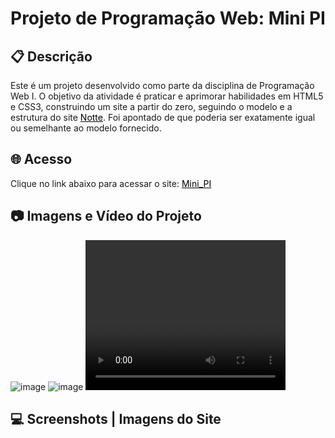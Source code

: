 # Projeto de Programação Web: Mini PI

## 📋 Descrição
Este é um projeto desenvolvido como parte da disciplina de Programação Web I. O objetivo da atividade é praticar e aprimorar habilidades em HTML5 e CSS3, construindo um site a partir do zero, seguindo o modelo e a estrutura do site <a href="http://www.notte.com.br/" style="color: black;">Notte</a>. Foi apontado de que poderia ser exatamente igual ou semelhante ao modelo fornecido.

## 🌐 Acesso 
Clique no link abaixo para acessar o site: 
<a href="https://anamota13.github.io/Projeto_Mini_PI/" style="color: black;">Mini_PI</a>

## 📷 Imagens e Vídeo do Projeto
![image](https://github.com/anamota13/Projeto_Mini_PI/assets/110187484/2559fa72-7b26-4b39-99d0-ae0f1f917b6b)
![image](https://github.com/anamota13/Projeto_Mini_PI/assets/110187484/b0c732c0-09f5-4941-bf45-d5667f9faa14)
<video width="320" height="240" controls>
  <source src="http://127.0.0.1:5500/Projeto_Mini_PI/video.mp4" type="video/mp4">
  Seu navegador não suporta a reprodução de vídeo.
</video>



## 💻 Screenshots | Imagens do Site



